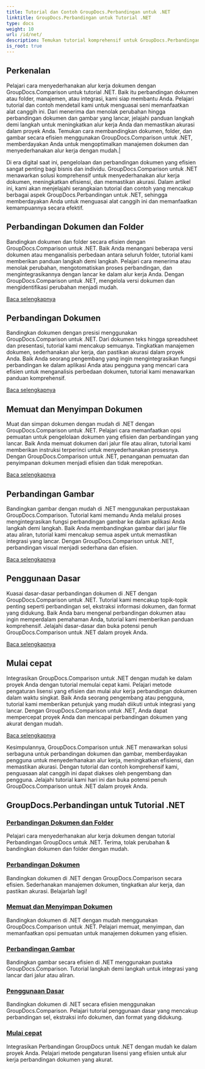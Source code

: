 ```yaml
---
title: Tutorial dan Contoh GroupDocs.Perbandingan untuk .NET
linktitle: GroupDocs.Perbandingan untuk Tutorial .NET
type: docs
weight: 10
url: /id/net/
description: Temukan tutorial komprehensif untuk GroupDocs.Perbandingan untuk .NET, memfasilitasi perbandingan, pengelolaan, dan integrasi dokumen dan folder yang efisien dengan mudah.
is_root: true
---
```

## Perkenalan

Pelajari cara menyederhanakan alur kerja dokumen dengan GroupDocs.Comparison untuk tutorial .NET. Baik itu perbandingan dokumen atau folder, manajemen, atau integrasi, kami siap membantu Anda. Pelajari tutorial dan contoh mendetail kami untuk menguasai seni memanfaatkan alat canggih ini. Dari menerima dan menolak perubahan hingga perbandingan dokumen dan gambar yang lancar, jelajahi panduan langkah demi langkah untuk meningkatkan alur kerja Anda dan memastikan akurasi dalam proyek Anda. Temukan cara membandingkan dokumen, folder, dan gambar secara efisien menggunakan GroupDocs.Comparison untuk .NET, memberdayakan Anda untuk mengoptimalkan manajemen dokumen dan menyederhanakan alur kerja dengan mudah.|

Di era digital saat ini, pengelolaan dan perbandingan dokumen yang efisien sangat penting bagi bisnis dan individu. GroupDocs.Comparison untuk .NET menawarkan solusi komprehensif untuk menyederhanakan alur kerja dokumen, meningkatkan efisiensi, dan memastikan akurasi. Dalam artikel ini, kami akan menjelajahi serangkaian tutorial dan contoh yang mencakup berbagai aspek GroupDocs.Perbandingan untuk .NET, sehingga memberdayakan Anda untuk menguasai alat canggih ini dan memanfaatkan kemampuannya secara efektif.

## Perbandingan Dokumen dan Folder

Bandingkan dokumen dan folder secara efisien dengan GroupDocs.Comparison untuk .NET. Baik Anda menangani beberapa versi dokumen atau menganalisis perbedaan antara seluruh folder, tutorial kami memberikan panduan langkah demi langkah. Pelajari cara menerima atau menolak perubahan, mengotomatiskan proses perbandingan, dan mengintegrasikannya dengan lancar ke dalam alur kerja Anda. Dengan GroupDocs.Comparison untuk .NET, mengelola versi dokumen dan mengidentifikasi perubahan menjadi mudah.

[Baca selengkapnya](./documents-and-folder-comparison/)

## Perbandingan Dokumen

Bandingkan dokumen dengan presisi menggunakan GroupDocs.Comparison untuk .NET. Dari dokumen teks hingga spreadsheet dan presentasi, tutorial kami mencakup semuanya. Tingkatkan manajemen dokumen, sederhanakan alur kerja, dan pastikan akurasi dalam proyek Anda. Baik Anda seorang pengembang yang ingin mengintegrasikan fungsi perbandingan ke dalam aplikasi Anda atau pengguna yang mencari cara efisien untuk menganalisis perbedaan dokumen, tutorial kami menawarkan panduan komprehensif.

[Baca selengkapnya](./document-comparison/)

## Memuat dan Menyimpan Dokumen

Muat dan simpan dokumen dengan mudah di .NET dengan GroupDocs.Comparison untuk .NET. Pelajari cara memanfaatkan opsi pemuatan untuk pengelolaan dokumen yang efisien dan perbandingan yang lancar. Baik Anda memuat dokumen dari jalur file atau aliran, tutorial kami memberikan instruksi terperinci untuk menyederhanakan prosesnya. Dengan GroupDocs.Comparison untuk .NET, penanganan pemuatan dan penyimpanan dokumen menjadi efisien dan tidak merepotkan.

[Baca selengkapnya](./loading-and-saving-documents/)

## Perbandingan Gambar

Bandingkan gambar dengan mudah di .NET menggunakan perpustakaan GroupDocs.Comparison. Tutorial kami memandu Anda melalui proses mengintegrasikan fungsi perbandingan gambar ke dalam aplikasi Anda langkah demi langkah. Baik Anda membandingkan gambar dari jalur file atau aliran, tutorial kami mencakup semua aspek untuk memastikan integrasi yang lancar. Dengan GroupDocs.Comparison untuk .NET, perbandingan visual menjadi sederhana dan efisien.

[Baca selengkapnya](./image-comparison/)

## Penggunaan Dasar 

Kuasai dasar-dasar perbandingan dokumen di .NET dengan GroupDocs.Comparison untuk .NET. Tutorial kami mencakup topik-topik penting seperti perbandingan sel, ekstraksi informasi dokumen, dan format yang didukung. Baik Anda baru mengenal perbandingan dokumen atau ingin memperdalam pemahaman Anda, tutorial kami memberikan panduan komprehensif. Jelajahi dasar-dasar dan buka potensi penuh GroupDocs.Comparison untuk .NET dalam proyek Anda.

[Baca selengkapnya](./basic-usage/)

## Mulai cepat 

Integrasikan GroupDocs.Comparison untuk .NET dengan mudah ke dalam proyek Anda dengan tutorial memulai cepat kami. Pelajari metode pengaturan lisensi yang efisien dan mulai alur kerja perbandingan dokumen dalam waktu singkat. Baik Anda seorang pengembang atau pengguna, tutorial kami memberikan petunjuk yang mudah diikuti untuk integrasi yang lancar. Dengan GroupDocs.Comparison untuk .NET, Anda dapat mempercepat proyek Anda dan mencapai perbandingan dokumen yang akurat dengan mudah.

[Baca selengkapnya](./quick-start/)

Kesimpulannya, GroupDocs.Comparison untuk .NET menawarkan solusi serbaguna untuk perbandingan dokumen dan gambar, memberdayakan pengguna untuk menyederhanakan alur kerja, meningkatkan efisiensi, dan memastikan akurasi. Dengan tutorial dan contoh komprehensif kami, penguasaan alat canggih ini dapat diakses oleh pengembang dan pengguna. Jelajahi tutorial kami hari ini dan buka potensi penuh GroupDocs.Comparison untuk .NET dalam proyek Anda.
## GroupDocs.Perbandingan untuk Tutorial .NET 
### [Perbandingan Dokumen dan Folder](./documents-and-folder-comparison/)
Pelajari cara menyederhanakan alur kerja dokumen dengan tutorial Perbandingan GroupDocs untuk .NET. Terima, tolak perubahan & bandingkan dokumen dan folder dengan mudah.
### [Perbandingan Dokumen](./document-comparison/)
Bandingkan dokumen di .NET dengan GroupDocs.Comparison secara efisien. Sederhanakan manajemen dokumen, tingkatkan alur kerja, dan pastikan akurasi. Belajarlah lagi!
### [Memuat dan Menyimpan Dokumen](./loading-and-saving-documents/)
Bandingkan dokumen di .NET dengan mudah menggunakan GroupDocs.Comparison untuk .NET. Pelajari memuat, menyimpan, dan memanfaatkan opsi pemuatan untuk manajemen dokumen yang efisien.
### [Perbandingan Gambar](./image-comparison/)
Bandingkan gambar secara efisien di .NET menggunakan pustaka GroupDocs.Comparison. Tutorial langkah demi langkah untuk integrasi yang lancar dari jalur atau aliran.
### [Penggunaan Dasar](./basic-usage/)
Bandingkan dokumen di .NET secara efisien menggunakan GroupDocs.Comparison. Pelajari tutorial penggunaan dasar yang mencakup perbandingan sel, ekstraksi info dokumen, dan format yang didukung.
### [Mulai cepat](./quick-start/)
Integrasikan Perbandingan GroupDocs untuk .NET dengan mudah ke dalam proyek Anda. Pelajari metode pengaturan lisensi yang efisien untuk alur kerja perbandingan dokumen yang akurat.